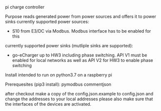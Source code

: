 pi charge controller

Purpose 
reads generated power from power sources and offers it to power sinks
currently supported power sources:
- S10 from E3/DC via Modbus. Modbus interface has to be enabled for this

currently supported power sinks (mutliple sinks are supported):
- go-eCharger up to HW3 including phase switching. API V1 must be enabled for local networks as well as API V2 for HW3 to enable phase switching

Install
intended to run on python3.7 on a raspberry pi

Prerequesites (pip3 install):
pymodbus commentjson

after checkout make a copy of the config.json.example to config.json and change the addresses to your local addresses
please also make sure that the interfaces of the devices are activated.
